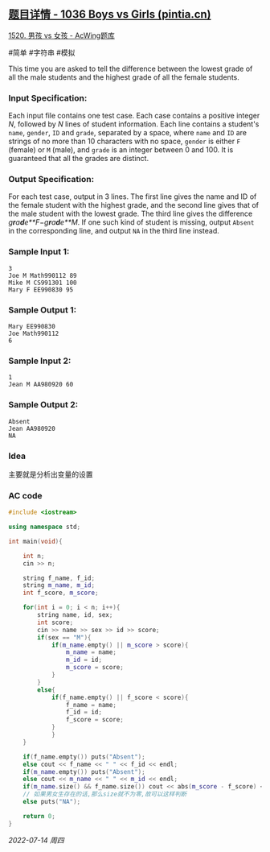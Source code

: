 ## [题目详情 - 1036 Boys vs Girls (pintia.cn)](https://pintia.cn/problem-sets/994805342720868352/problems/994805453203030016)

[1520. 男孩 vs 女孩 - AcWing题库](https://www.acwing.com/problem/content/1522/)

#简单 #字符串 #模拟

This time you are asked to tell the difference between the lowest grade of all the male students and the highest grade of all the female students.

### Input Specification:

Each input file contains one test case. Each case contains a positive integer *N*, followed by *N* lines of student information. Each line contains a student's `name`, `gender`, `ID` and `grade`, separated by a space, where `name` and `ID` are strings of no more than 10 characters with no space, `gender` is either `F` (female) or `M` (male), and `grade` is an integer between 0 and 100. It is guaranteed that all the grades are distinct.

### Output Specification:

For each test case, output in 3 lines. The first line gives the name and ID of the female student with the highest grade, and the second line gives that of the male student with the lowest grade. The third line gives the difference *g**r**a**d**e**F*−*g**r**a**d**e**M*. If one such kind of student is missing, output `Absent` in the corresponding line, and output `NA` in the third line instead.

### Sample Input 1:

```in
3
Joe M Math990112 89
Mike M CS991301 100
Mary F EE990830 95
```

### Sample Output 1:

```out
Mary EE990830
Joe Math990112
6
```

### Sample Input 2:

```in
1
Jean M AA980920 60
```

### Sample Output 2:

```out
Absent
Jean AA980920
NA
```

### Idea

主要就是分析出变量的设置

### AC code

```cpp
#include <iostream>

using namespace std;

int main(void){

    int n;
    cin >> n;

    string f_name, f_id;
    string m_name, m_id;
    int f_score, m_score;

    for(int i = 0; i < n; i++){
        string name, id, sex;
        int score;
        cin >> name >> sex >> id >> score;
        if(sex == "M"){
            if(m_name.empty() || m_score > score){
                m_name = name;
                m_id = id;
                m_score = score;
            }
        }
        else{
            if(f_name.empty() || f_score < score){
                f_name = name;
                f_id = id;
                f_score = score;
            }
            }
    }

    if(f_name.empty()) puts("Absent");
    else cout << f_name << " " << f_id << endl;
    if(m_name.empty()) puts("Absent");
    else cout << m_name << " " << m_id << endl;
    if(m_name.size() && f_name.size()) cout << abs(m_score - f_score) << endl;
    // 如果男女生存在的话,那么size就不为零,故可以这样判断
    else puts("NA");

    return 0;
}
```


*2022-07-14 周四*